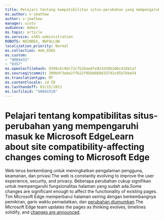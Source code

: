 ```yaml
---
title: Pelajari tentang kompatibilitas situs-perubahan yang mempengaruhi masuk ke Microsoft Edge
ms.author: v-jmathew
author: v-jmathew
manager: scotv
audience: Admin
ms.topic: article
ms.service: o365-administration
ROBOTS: NOINDEX, NOFOLLOW
localization_priority: Normal
ms.collection: Adm_O365
ms.custom:
- "9004433"
- "8357"
ms.openlocfilehash: 9398c6c9dc72cfb26ee8fe923d30b100c41881af
ms.sourcegitcommit: 309b9f3e6e2ff622f95bb860d337d2c05b7bbe54
ms.translationtype: MT
ms.contentlocale: id-ID
ms.lasthandoff: 03/15/2021
ms.locfileid: "50841528"
---
```

# <a name="learn-about-site-compatibility-affecting-changes-coming-to-microsoft-edge"></a><span data-ttu-id="17078-102">Pelajari tentang kompatibilitas situs-perubahan yang mempengaruhi masuk ke Microsoft Edge</span><span class="sxs-lookup"><span data-stu-id="17078-102">Learn about site compatibility-affecting changes coming to Microsoft Edge</span></span>

<span data-ttu-id="17078-103">Web terus berkembang untuk meningkatkan pengalaman pengguna, keamanan, dan privasi.</span><span class="sxs-lookup"><span data-stu-id="17078-103">The web is constantly evolving to improve the user experience, security, and privacy.</span></span> <span data-ttu-id="17078-104">Beberapa perubahan cukup signifikan untuk mempengaruhi fungsionalitas halaman yang sudah ada.</span><span class="sxs-lookup"><span data-stu-id="17078-104">Some changes are significant enough to affect the functionality of existing pages.</span></span> <span data-ttu-id="17078-105">Tim Microsoft Edge memperbarui halaman seiring dengan berkembangnya pemikiran, garis waktu pemadatkan, dan [perubahan diumumkan](https://go.microsoft.com/fwlink/?linkid=2135534).</span><span class="sxs-lookup"><span data-stu-id="17078-105">The Microsoft Edge team updates the pages as thinking evolves, timelines solidify, and [changes are announced](https://go.microsoft.com/fwlink/?linkid=2135534).</span></span>
